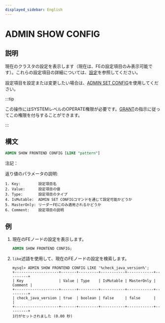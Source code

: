 ```yaml
---
displayed_sidebar: English
---
```


# ADMIN SHOW CONFIG

## 説明

現在のクラスタの設定を表示します（現在は、FEの設定項目のみ表示可能です）。これらの設定項目の詳細については、[設定](../../../administration/FE_configuration.md#fe-configuration-items)を参照してください。

設定項目を設定または変更したい場合は、[ADMIN SET CONFIG](ADMIN_SET_CONFIG.md)を使用してください。

:::tip

この操作にはSYSTEMレベルのOPERATE権限が必要です。[GRANT](../account-management/GRANT.md)の指示に従ってこの権限を付与することができます。

:::

## 構文

```sql
ADMIN SHOW FRONTEND CONFIG [LIKE "pattern"]
```

注記：

返り値のパラメータの説明:

```plain text
1. Key:        設定項目名
2. Value:      設定項目の値
3. Type:       設定項目のタイプ
4. IsMutable:  ADMIN SET CONFIGコマンドを通じて設定可能かどうか
5. MasterOnly: リーダーFEにのみ適用されるかどうか
6. Comment:    設定項目の説明
```

## 例

1. 現在のFEノードの設定を表示します。

    ```sql
    ADMIN SHOW FRONTEND CONFIG;
    ```

2. `like`述語を使用して、現在のFEノードの設定を検索します。

    ```plain text
    mysql> ADMIN SHOW FRONTEND CONFIG LIKE '%check_java_version%';
    +--------------------+-------+---------+-----------+------------+---------+
    | Key                | Value | Type    | IsMutable | MasterOnly | Comment |
    +--------------------+-------+---------+-----------+------------+---------+
    | check_java_version | true  | boolean | false     | false      |         |
    +--------------------+-------+---------+-----------+------------+---------+
    1行がセットされました (0.00 秒)
    ```
